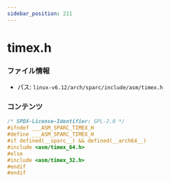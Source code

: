 ```yaml
---
sidebar_position: 211
---
```

# timex.h

### ファイル情報

- パス: `linux-v6.12/arch/sparc/include/asm/timex.h`

### コンテンツ

```h
/* SPDX-License-Identifier: GPL-2.0 */
#ifndef ___ASM_SPARC_TIMEX_H
#define ___ASM_SPARC_TIMEX_H
#if defined(__sparc__) && defined(__arch64__)
#include <asm/timex_64.h>
#else
#include <asm/timex_32.h>
#endif
#endif

```
